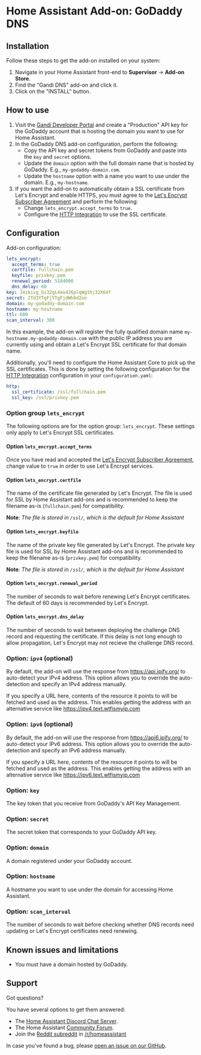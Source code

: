 # Home Assistant Add-on: GoDaddy DNS

## Installation

Follow these steps to get the add-on installed on your system:

1. Navigate in your Home Assistant front-end to **Supervisor** -> **Add-on Store**.
2. Find the "Gandi DNS" add-on and click it.
3. Click on the "INSTALL" button.

## How to use

1. Visit the [Gandi Developer Portal][gandi-dev] and create a "Production" API key for the GoDaddy account that is hosting the domain you want to use for Home Assistant.
2. In the GoDaddy DNS add-on configuration, perform the following:
    - Copy the API key and secret tokens from GoDaddy and paste into the `key` and `secret` options.
    - Update the `domain` option with the full domain name that is hosted by GoDaddy. E.g., `my-godaddy-domain.com`.
    - Update the `hostname` option with a name you want to use under the domain. E.g., `my-hostname`.
3. If you want the add-on to automatically obtain a SSL certificate from Let's Encrypt and enable HTTPS, you must agree to the [Let's Encrypt Subscriber Agreement][le-legal] and perform the following:
    - Change `lets_encrypt.accept_terms` to `true`.
    - Configure the [HTTP Integration][http-integration] to use the SSL certificate.

## Configuration

Add-on configuration:

```yaml
lets_encrypt:
  accept_terms: true
  certfile: fullchain.pem
  keyfile: privkey.pem
  renewal_period: 5184000
  dns_delay: 60
key: J4ikisg_Gi32gL4eo426plqWg1hj32X6df
secret: 2Td3YTgFjYTgFjdWh6d2on
domain: my-godaddy-domain.com
hostname: my-hostname
ttl: 600
scan_interval: 300
```

In this example, the add-on will register the fully qualified domain name `my-hostname.my-godaddy-domain.com` with the public IP address you are currently using and obtain a Let's Encrypt SSL certificate for that domain name.

Additionally, you'll need to configure the Home Assistant Core to pick up the SSL certificates.
This is done by setting the following configuration for the [HTTP Integration][http-integration] configuration in your `configuration.yaml`:

```yaml
http:
  ssl_certificate: /ssl/fullchain.pem
  ssl_key: /ssl/privkey.pem
```

### Option group `lets_encrypt`

The following options are for the option group: `lets_encrypt`.
These settings only apply to Let's Encrypt SSL certificates.

#### Option `lets_encrypt.accept_terms`

Once you have read and accepted the [Let's Encrypt Subscriber Agreement][le-legal], change value to `true` in order to use Let's Encrypt services.

#### Option `lets_encrypt.certfile`

The name of the certificate file generated by Let's Encrypt.
The file is used for SSL by Home Assistant add-ons and is recommended to keep the filename as-is (`fullchain.pem`) for compatibility.

**Note**: _The file is stored in `/ssl/`, which is the default for Home Assistant_

#### Option `lets_encrypt.keyfile`

The name of the private key file generated by Let's Encrypt.
The private key file is used for SSL by Home Assistant add-ons and is recommended to keep the filename as-is (`privkey.pem`) for compatibility.

**Note**: _The file is stored in `/ssl/`, which is the default for Home Assistant_

#### Option `lets_encrypt.renewal_period`

The number of seconds to wait before renewing Let's Encrypt certificates.
The default of 60 days is recommended by Let's Encrypt.

#### Option `lets_encrypt.dns_delay`

The number of seconds to wait between deploying the challenge DNS record and requesting the certificate.
If this delay is not long enough to allow propagation, Let's Encrypt may not recieve the challenge DNS record.

### Option: `ipv4` (optional)

By default, the add-on will use the response from https://api.ipify.org/ to auto-detect your IPv4 address.
This option allows you to override the auto-detection and specify an IPv4 address manually.

If you specify a URL here, contents of the resource it points to will be fetched and used as the address.
This enables getting the address with an alternative service like https://ipv4.text.wtfismyip.com

### Option: `ipv6` (optional)

By default, the add-on will use the response from https://api6.ipify.org/ to auto-detect your IPv6 address.
This option allows you to override the auto-detection and specify an IPv6 address manually.

If you specify a URL here, contents of the resource it points to will be fetched and used as the address.
This enables getting the address with an alternative service like https://ipv6.text.wtfismyip.com

### Option: `key`

The key token that you receive from GoDaddy's API Key Management.

### Option: `secret`

The secret token that corresponds to your GoDaddy API key.

### Option: `domain`

A domain registered under your GoDaddy account.

### Option: `hostname`

A hostname you want to use under the domain for accessing Home Assistant.

### Option: `scan_interval`

The number of seconds to wait before checking whether DNS records need updating or Let's Encrypt certificates need renewing.

## Known issues and limitations

- You must have a domain hosted by GoDaddy.

## Support

Got questions?

You have several options to get them answered:

- The [Home Assistant Discord Chat Server][discord].
- The Home Assistant [Community Forum][forum].
- Join the [Reddit subreddit][reddit] in [/r/homeassistant][reddit]

In case you've found a bug, please [open an issue on our GitHub][issue].

[discord]: https://discord.gg/c5DvZ4e
[forum]: https://community.home-assistant.io
[issue]: https://github.com/mrmichaelrb/hassio-addons/issues
[reddit]: https://reddit.com/r/homeassistant
[gandi-dev]: https://api.gandi.net/
[le-legal]: https://letsencrypt.org/repository/
[http-integration]: https://www.home-assistant.io/integrations/http/
